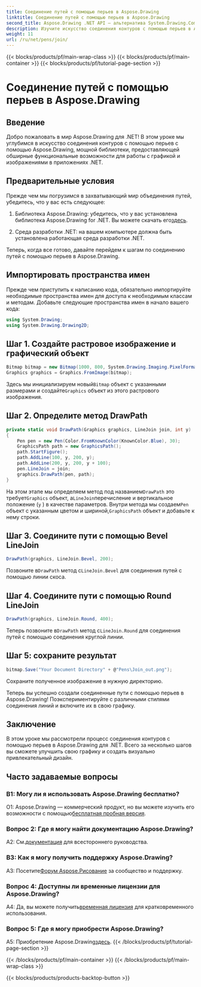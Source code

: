 ```yaml
---
title: Соединение путей с помощью перьев в Aspose.Drawing
linktitle: Соединение путей с помощью перьев в Aspose.Drawing
second_title: Aspose.Drawing .NET API — альтернатива System.Drawing.Common
description: Изучите искусство соединения контуров с помощью перьев в Aspose.Drawing для .NET. Создавайте потрясающую графику с помощью параметров LineJoin.
weight: 11
url: /ru/net/pens/join/
---
```


{{< blocks/products/pf/main-wrap-class >}}
{{< blocks/products/pf/main-container >}}
{{< blocks/products/pf/tutorial-page-section >}}

# Соединение путей с помощью перьев в Aspose.Drawing

## Введение

Добро пожаловать в мир Aspose.Drawing для .NET! В этом уроке мы углубимся в искусство соединения контуров с помощью перьев с помощью Aspose.Drawing, мощной библиотеки, предоставляющей обширные функциональные возможности для работы с графикой и изображениями в приложениях .NET.

## Предварительные условия

Прежде чем мы погрузимся в захватывающий мир объединения путей, убедитесь, что у вас есть следующее:

1.  Библиотека Aspose.Drawing: убедитесь, что у вас установлена библиотека Aspose.Drawing for .NET. Вы можете скачать его[здесь](https://releases.aspose.com/drawing/net/).

2. Среда разработки .NET: на вашем компьютере должна быть установлена работающая среда разработки .NET.

Теперь, когда все готово, давайте перейдем к шагам по соединению путей с помощью перьев в Aspose.Drawing.

## Импортировать пространства имен

Прежде чем приступить к написанию кода, обязательно импортируйте необходимые пространства имен для доступа к необходимым классам и методам. Добавьте следующие пространства имен в начало вашего кода:

```csharp
using System.Drawing;
using System.Drawing.Drawing2D;
```

## Шаг 1. Создайте растровое изображение и графический объект

```csharp
Bitmap bitmap = new Bitmap(1000, 800, System.Drawing.Imaging.PixelFormat.Format32bppPArgb);
Graphics graphics = Graphics.FromImage(bitmap);
```

 Здесь мы инициализируем новый`Bitmap` объект с указанными размерами и создайте`Graphics` объект из этого растрового изображения.

## Шаг 2. Определите метод DrawPath

```csharp
private static void DrawPath(Graphics graphics, LineJoin join, int y)
{
    Pen pen = new Pen(Color.FromKnownColor(KnownColor.Blue), 30);
    GraphicsPath path = new GraphicsPath();
    path.StartFigure();
    path.AddLine(100, y, 200, y);
    path.AddLine(200, y, 200, y + 100);
    pen.LineJoin = join;
    graphics.DrawPath(pen, path);
}
```

 На этом этапе мы определяем метод под названием`DrawPath` это требует`Graphics` объект, а`LineJoin`перечисление и вертикальное положение (`y` ) в качестве параметров. Внутри метода мы создаем`Pen` объект с указанным цветом и шириной,`GraphicsPath` объект и добавьте к нему строки.

## Шаг 3. Соедините пути с помощью Bevel LineJoin

```csharp
DrawPath(graphics, LineJoin.Bevel, 200);
```

 Позвоните в`DrawPath` метод с`LineJoin.Bevel` для соединения путей с помощью линии скоса.

## Шаг 4. Соедините пути с помощью Round LineJoin

```csharp
DrawPath(graphics, LineJoin.Round, 400);
```

 Теперь позвоните в`DrawPath` метод с`LineJoin.Round` для соединения путей с помощью соединения круглой линии.

## Шаг 5: сохраните результат

```csharp
bitmap.Save("Your Document Directory" + @"Pens\Join_out.png");
```

Сохраните полученное изображение в нужную директорию.

Теперь вы успешно создали соединенные пути с помощью перьев в Aspose.Drawing! Поэкспериментируйте с различными стилями соединения линий и включите их в свою графику.

## Заключение

В этом уроке мы рассмотрели процесс соединения контуров с помощью перьев в Aspose.Drawing для .NET. Всего за несколько шагов вы сможете улучшить свою графику и создать визуально привлекательный дизайн.

## Часто задаваемые вопросы

### В1: Могу ли я использовать Aspose.Drawing бесплатно?

 О1: Aspose.Drawing — коммерческий продукт, но вы можете изучить его возможности с помощью[бесплатная пробная версия](https://releases.aspose.com/).

### Вопрос 2: Где я могу найти документацию Aspose.Drawing?

 A2: См.[документация](https://reference.aspose.com/drawing/net/) для всестороннего руководства.

### В3: Как я могу получить поддержку Aspose.Drawing?

 A3: Посетите[Форум Aspose.Рисование](https://forum.aspose.com/c/diagram/17) за сообщество и поддержку.

### Вопрос 4: Доступны ли временные лицензии для Aspose.Drawing?

 A4: Да, вы можете получить[временная лицензия](https://purchase.aspose.com/temporary-license/) для кратковременного использования.

### Вопрос 5: Где я могу приобрести Aspose.Drawing?

 A5: Приобретение Aspose.Drawing[здесь](https://purchase.aspose.com/buy).
{{< /blocks/products/pf/tutorial-page-section >}}

{{< /blocks/products/pf/main-container >}}
{{< /blocks/products/pf/main-wrap-class >}}

{{< blocks/products/products-backtop-button >}}
